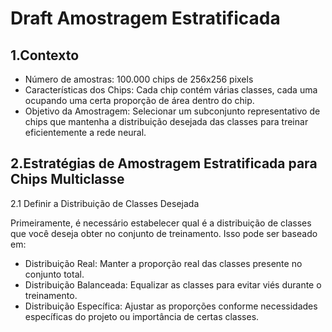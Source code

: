 # Draft Amostragem Estratificada

## 1.Contexto

* Número de amostras: 100.000 chips de 256x256 pixels
* Características dos Chips: Cada chip contém várias classes, cada uma ocupando uma certa proporção de área dentro do chip.
* Objetivo da Amostragem: Selecionar um subconjunto representativo de chips que mantenha a distribuição desejada das classes para treinar eficientemente a rede neural.

## 2.Estratégias de Amostragem Estratificada para Chips Multiclasse

2.1 Definir a Distribuição de Classes Desejada

Primeiramente, é necessário estabelecer qual é a distribuição de classes que você deseja obter no conjunto de treinamento. Isso pode ser baseado em:

- Distribuição Real: Manter a proporção real das classes presente no conjunto total.
- Distribuição Balanceada: Equalizar as classes para evitar viés durante o treinamento.
- Distribuição Específica: Ajustar as proporções conforme necessidades específicas do projeto ou importância de certas classes.
